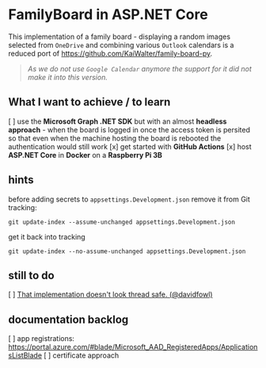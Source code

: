 # FamilyBoard in ASP.NET Core

This implementation of a family board - displaying a random images selected from `OneDrive` and combining various `Outlook` calendars is a reduced port of <https://github.com/KaiWalter/family-board-py>.

> _As we do not use `Google Calendar` anymore the support for it did not make it into this version._

## What I want to achieve / to learn

[ ] use the **Microsoft Graph .NET SDK** but with an almost **headless approach** - when the board is logged in once the access token is persited so that even when the machine hosting the board is rebooted the authentication would still work
[x] get started with **GitHub Actions**
[x] host **ASP.NET Core** in **Docker** on a **Raspberry Pi 3B**

## hints

before adding secrets to `appsettings.Development.json` remove it from Git tracking:

```shell
git update-index --assume-unchanged appsettings.Development.json
```

get it back into tracking

```shell
git update-index --no-assume-unchanged appsettings.Development.json
```

## still to do

 [ ] [That implementation doesn&#39;t look thread safe. (@davidfowl)](https://twitter.com/davidfowl/status/1439272866579562496)

## documentation backlog

[ ] app registrations: <https://portal.azure.com/#blade/Microsoft_AAD_RegisteredApps/ApplicationsListBlade>
[ ] certificate approach
